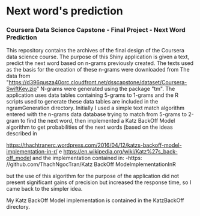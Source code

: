 # Next word's prediction
### Coursera  Data Science Capstone - Final Project - Next Word Prediction

This repository contains the archives of the final design of the Coursera data science course. The purpose of this Shiny application is given a text, predict the next word based on n-grams previously created. The texts used as the basis for the creation of these n-grams were downloaded from The data from "https://d396qusza40orc.cloudfront.net/dsscapstone/dataset/Coursera-SwiftKey.zip" N-grams were generated using the package "tm". The application uses data tables containing 5-grams to 1-grams and the R scripts used to generate these data tables are included in the ngramGeneration directory. Initially I used a simple text match algorithm entered with the n-grams data database trying to match from 5-grams to 2-gram to find the next word, then implemented a Katz BackOff Model algorithm to get probabilities of the next words (based on the ideas described in

https://thachtranerc.wordpress.com/2016/04/12/katzs-backoff-model-implementation-in-r/ e
https://en.wikipedia.org/wiki/Katz%27s_back-off_model
and the implementation contained in: -https: //github.com/ThachNgocTran/Katz BackOff ModeImplementationInR

but the use of this algorithm for the purpose of the application did not present significant gains of precision but increased the response time, so I came back to the simpler idea.

My Katz BackOff Model implementation is contained in the KatzBackOff directory.
